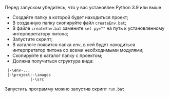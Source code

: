 Перед запуском убедитесь, что у вас установлен Python 3.9 или выше

- Создайте папку в которой будет находиться проект;
- В созданную папку скопируйте файл `createEnv.bat`;
- В файле `createEnv.bat` замените `set py=""` на путь к установленному интерперетатору питона;
- Запустите скрипт;
- В каталоге появится папка _env_, в ней будет находиться интерпретатор питона со всеми необходимыми модулями;
- Скопируйте в каталог папку с проектом;
- Должна получиться структура вида:

```
 |-\env-...
 |-\project--\images
           |-\src
```
Запустить программу можно запустив скрипт `run.bat`
